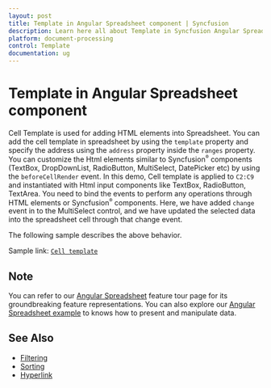 ```yaml
---
layout: post
title: Template in Angular Spreadsheet component | Syncfusion
description: Learn here all about Template in Syncfusion Angular Spreadsheet component of Syncfusion Essential JS 2 and more.
platform: document-processing
control: Template 
documentation: ug
---
```


# Template in Angular Spreadsheet component

Cell Template is used for adding HTML elements into Spreadsheet. You can add the cell template in spreadsheet by using the `template` property and specify the address using the `address` property inside the `ranges` property. You can customize the Html elements similar to Syncfusion<sup style="font-size:70%">&reg;</sup> components (TextBox, DropDownList, RadioButton, MultiSelect, DatePicker etc) by using the `beforeCellRender` event. In this demo, Cell template is applied to `C2:C9` and instantiated with Html input components like TextBox, RadioButton, TextArea. You need to bind the events to perform any operations through HTML elements or Syncfusion<sup style="font-size:70%">&reg;</sup> components. Here, we have added `change` event in to the MultiSelect control, and we have updated the selected data into the spreadsheet cell through that change event.

The following sample describes the above behavior.

Sample link: [`Cell template`](https://document.syncfusion.com/demos/spreadsheet-editor/angular/#/material3/spreadsheet/cell-template)

<!-- {% tabs %}
{% highlight ts tabtitle="app.component.ts" %}
{% include code-snippet/excel/spreadsheet/angular/template-cs1/src/app.component.ts %}
{% endhighlight %}

{% highlight ts tabtitle="main.ts" %}
{% include code-snippet/excel/spreadsheet/angular/template-cs1/src/main.ts %}
{% endhighlight %}
{% endtabs %}
  
{% previewsample "/document-processing/samples/spreadsheet/angular/template-cs1" %} -->

## Note

You can refer to our [Angular Spreadsheet](https://www.syncfusion.com/spreadsheet-editor-sdk/angular-spreadsheet-editor) feature tour page for its groundbreaking feature representations. You can also explore our [Angular Spreadsheet example](https://document.syncfusion.com/demos/spreadsheet-editor/angular/#/material3/spreadsheet/default) to knows how to present and manipulate data.

## See Also

* [Filtering](./filter)
* [Sorting](./sort)
* [Hyperlink](./link)